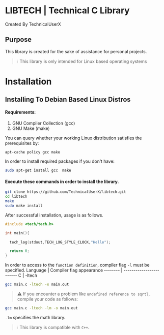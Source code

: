 # LIBTECH | Technical C Library
Created By TechnicalUserX
## Purpose
This library is created for the sake of assistance for personal projects.

> ℹ️ This library is only intended for Linux based operating systems


# Installation
## Installing To Debian Based Linux Distros

#### Requirements:
  1. GNU Compiler Collection (gcc) 
  2. GNU Make (make)

You can query whether your working Linux distribution satisfies the prerequisites by:
```bash
apt-cache policy gcc make
```
In order to install required packages if you don't have:
```bash
sudo apt-get install gcc  make
```


#### Execute these commands in order to install the library.
```bash
git clone https://github.com/TechnicalUserX/libtech.git
cd libtech
make
sudo make install
```
After successful installation, usage is as follows.
```c
#include <tech/tech.h>

int main(){
  
  tech_log(stdout,TECH_LOG_STYLE_CLOCK,"Hello");

  return 0;
}
```
In order to access to the `function definition`, compiler flag `-l` must be specified.
Language | Compiler flag appearance
-------- | ------------------------
C        | -ltech


```bash
gcc main.c -ltech -o main.out
```

> ⚠️ If you encounter a problem like `undefined reference to sqrtl`, compile your code as follows:

```bash
gcc main.c -ltech -lm -o main.out
```
`-lm` specifies the math library. 

> ℹ️ This library is compatible with `C++`.



